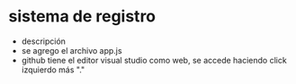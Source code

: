 <h1> sistema de registro</h1>

- descripción 
- se agrego el archivo app.js
- github tiene el editor visual studio como web, se accede haciendo click izquierdo más "."
